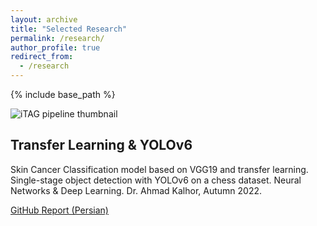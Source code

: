 ```yaml
---
layout: archive
title: "Selected Research"
permalink: /research/
author_profile: true
redirect_from:
  - /research
---
```


{% include base_path %}

<div class="research-list">

  <article class="research-card">
    <img src="{{ '/assets/images/research/iTag.jpg' | relative_url }}" alt="iTAG pipeline thumbnail">
    <div>
      <h2 class="research-title">
        Transfer Learning & YOLOv6
      </h2>
      <p class="research-desc">
        Skin Cancer Classification model based on VGG19 and transfer learning.
        Single-stage object detection with YOLOv6 on a chess dataset. Neural
        Networks & Deep Learning. Dr. Ahmad Kalhor, Autumn 2022.
      </p>
      <div class="research-actions">
        <a class="rc-btn" href="https://github.com/..." target="_blank" rel="noopener">
          <!-- optional icon as emoji or <svg> -->
          <span>GitHub</span>
        </a>
        <a class="rc-btn" href="https://example.com/report.pdf" target="_blank" rel="noopener">
          <span>Report (Persian)</span>
        </a>
      </div>
    </div>
  </article>

</div>


<!-- <div class="research-list">

  <article class="research-card">
    <img src="{{ '/images/iTag.jpg' | relative_url }}" alt="iTAG project thumbnail">
    <div>
      <h3>
        <a href="https://ieeexplore.ieee.org/abstract/document/10967458" target="_blank" rel="noopener">
          iTAG: Easy, Rapid, Automatic Intelligent Tagging for Educational Contents (CSICC 2025)
        </a>
      </h3>
      <div class="research-meta">Shahhoseini, N.; Taghiyareh, F.; Keramati, A. • 2025</div>
      <p>
        Presents an automatic tagging pipeline for educational materials aimed at fast, accurate concept labeling to
        improve search and organization in learning platforms.
      </p>
      <div class="research-actions">
        <a href="https://ieeexplore.ieee.org/abstract/document/10967458" target="_blank" rel="noopener">View on IEEE Xplore →</a>
      </div>
    </div>
  </article>

  <article class="research-card">
    <img src="{{ '/assets/images/research/fauxpas-llama3.jpg' | relative_url }}" alt="Faux pas detection chatbot thumbnail">
    <div>
      <h3>
        <a href="https://ieeexplore.ieee.org/document/10874775" target="_blank" rel="noopener">
          Automating Theory of Mind Assessment with a LLaMA-3-Powered Chatbot (ICCKE 2024)
        </a>
      </h3>
      <div class="research-meta">Fallah, A.; Keramati, A.; Nazari, M.; Mirfazeli, F. • 2024</div>
      <p>
        Uses an LLM-driven conversational agent to administer faux-pas tasks for autism assessment, exploring reliability,
        scoring, and practical considerations for automated ToM evaluation.
      </p>
      <div class="research-actions">
        <a href="https://ieeexplore.ieee.org/document/10874775" target="_blank" rel="noopener">View on IEEE Xplore →</a>
      </div>
    </div>
  </article>

  <article class="research-card">
    <img src="{{ '/assets/images/research/reflection-collab.jpg' | relative_url }}" alt="Online reflective platform thumbnail">
    <div>
      <h3>
        <a href="https://www.tandfonline.com/doi/abs/10.1080/14623943.2024.2305868" target="_blank" rel="noopener">
          Students’ Reflection on Collaborative Learning in Online Reflective Platforms (Reflective Practice, 2024)
        </a>
      </h3>
      <div class="research-meta">Keramati, A.; Keramati, M. R.; Arefian, M. H. • 2024</div>
      <p>
        Investigates how collaborative learning shapes the online learning environment and academic achievement through
        student reflections collected on reflective platforms.
      </p>
      <div class="research-actions">
        <a href="https://www.tandfonline.com/doi/abs/10.1080/14623943.2024.2305868" target="_blank" rel="noopener">Journal page →</a>
      </div>
    </div>
  </article>

  <article class="research-card">
    <img src="{{ '/assets/images/research/cooperative-teachers.jpg' | relative_url }}" alt="Primary classroom cooperation thumbnail">
    <div>
      <h3>
        <a href="https://www.tandfonline.com/doi/abs/10.1080/09669760.2024.2406374" target="_blank" rel="noopener">
          Challenges & Solutions in Cooperative Learning: Primary Teachers’ Lived Experiences (IJ Early Years Education, 2024)
        </a>
      </h3>
      <div class="research-meta">Keramati, M. R.; Gillies, R.; Ansarizadeh, F.; Keramati, A. • 2024</div>
      <p>
        A qualitative case study surfacing common implementation barriers to cooperative learning and practical strategies
        teachers apply in real classrooms.
      </p>
      <div class="research-actions">
        <a href="https://www.tandfonline.com/doi/abs/10.1080/09669760.2024.2406374" target="_blank" rel="noopener">Journal page →</a>
      </div>
    </div>
  </article>

  <article class="research-card">
    <img src="{{ '/assets/images/research/personalized-learning.jpg' | relative_url }}" alt="Personalized learning framework thumbnail">
    <div>
      <h3>
        <a href="https://arxiv.org/abs/2412.04483" target="_blank" rel="noopener">
          AI-powered Digital Framework for Personalized Economical Quality Learning at Scale (JCAL, under review)
        </a>
      </h3>
      <div class="research-meta">Vatandoust, M.; Mohajeri, M. M.; Keramati, A.; Ahmadabadi, M. N. • 2024</div>
      <p>
        Proposes a scalable architecture for cost-efficient, personalized instruction that aligns content, assessment, and
        learner profiles using AI services.
      </p>
      <div class="research-actions">
        <a href="https://arxiv.org/abs/2412.04483" target="_blank" rel="noopener">arXiv preprint →</a>
      </div>
    </div>
  </article>

  <article class="research-card">
    <img src="{{ '/assets/images/research/cooperative-iran-aus.jpg' | relative_url }}" alt="Comparative education thumbnail">
    <div>
      <h3>
        <a href="https://journal.cesir.ir/article_183132.html" target="_blank" rel="noopener">
          The Concept of Cooperative Learning in Australia and Iran (IJ of Comparative Education, 2023)
        </a>
      </h3>
      <div class="research-meta">Keramati, M. R.; Gillies, R.; Ansarizadeh, F.; Keramati, A. • 2023</div>
      <p>
        Compares how cooperative learning is framed and practiced across two contexts, highlighting shared principles and
        culturally specific adaptations.
      </p>
      <div class="research-actions">
        <a href="https://journal.cesir.ir/article_183132.html" target="_blank" rel="noopener">Journal page →</a>
      </div>
    </div>
  </article>

  <article class="research-card">
    <img src="{{ '/assets/images/research/collab-digital-age.jpg' | relative_url }}" alt="Book chapter thumbnail">
    <div>
      <h3>
        Collaborative Learning in the Digital Age: Opportunities and Challenges (Book chapter, in preparation)
      </h3>
      <div class="research-meta">Keramati, A.; Keramati, M. R.; Gillies, R. • expected 2024</div>
      <p>
        Chapter for <em>Communication and Collaboration: Challenges in 21 Century</em> outlining opportunities and
        pitfalls of digital-era collaboration, from tools to pedagogy.
      </p>
    </div>
  </article>

</div>
 -->
